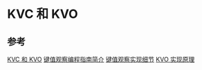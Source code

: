 # KVC 和 KVO


## 参考

[KVC 和 KVO](https://objccn.io/issue-7-3/)
[键值观察编程指南简介](https://developer.apple.com/library/archive/documentation/Cocoa/Conceptual/KeyValueObserving/KeyValueObserving.html)
[键值观察实现细节](https://developer.apple.com/library/archive/documentation/Cocoa/Conceptual/KeyValueObserving/Articles/KVOImplementation.html#//apple_ref/doc/uid/20002307-BAJEAIEE)
[KVO 实现原理](https://www.jianshu.com/p/829864680648)


